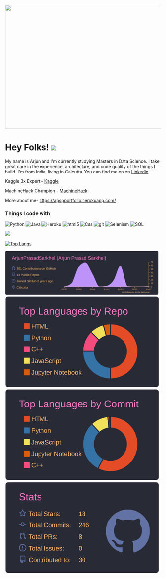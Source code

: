 
<img src="https://user-images.githubusercontent.com/49405291/134882927-dd1d4f93-c92f-4777-90ea-d89f9744f4ee.gif" height ="400px" width="1200px">

# Hey Folks! <img src="https://raw.githubusercontent.com/MartinHeinz/MartinHeinz/master/wave.gif" width="30px">
My name is Arjun and I'm currently studying Masters in Data Science. I take great care in the experience, architecture, and code quality of the things I build. I'm from India, living in Calcutta. You can find me on on [Linkedin](https://www.linkedin.com/in/arjun-prasad-sarkhel-99b80896/).

Kaggle 3x Expert - [Kaggle](https://www.kaggle.com/arjunprasadsarkhel) 

MachineHack Champion - [MachineHack](https://machinehack.com/user/profile/ui/612351d7e56c8032b78c5dc1)

More about me- https://apspportfolio.herokuapp.com/

<h3>Things I code with</h3>
<p>
  
  <img alt="Python" src="https://img.shields.io/badge/Python-14354C?style=flat-square&logo=python&logoColor=white" />
  <img alt="Java" src="https://img.shields.io/badge/Java-ED8B00?style=flat-square&logo=java&logoColor=white" />
  <img alt="Heroku" src="https://img.shields.io/badge/-Heroku-430098?style=flat-square&logo=heroku&logoColor=white" />
  <img alt="html5" src="https://img.shields.io/badge/-HTML5-E34F26?style=flat-square&logo=html5&logoColor=white" />
  <img alt="Css" src="https://img.shields.io/badge/CSS-239120?&style=for-square&logo=css3&logoColor=white" />
  <img alt="git" src="https://img.shields.io/badge/-Git-CB3837?style=flat-square&logo=git&logoColor=white" />
  <img alt="Selenium" src="https://img.shields.io/badge/-Selenium-green?style=flat-square&logo=Selenium&logoColor=white" />
  <img alt="SQL" src="https://img.shields.io/badge/MySQL-00000F?style=flat-square&logo=mysql&logoColor=white" />
  
</p>

<!---![Anurag's github stats](https://github-readme-stats.vercel.app/api?username=ArjunPrasadSarkhel&show_icons=true&theme=gruvbox)-->

![](https://komarev.com/ghpvc/?username=ArjunPrasadSarkhel&color=blueviolet&style=plastic&label=You+are+one+of+this+:D+Views=)

[![Top Langs](https://github-readme-stats.vercel.app/api/top-langs/?username=ArjunPrasadSarkhel&layout=compact)](https://github.com/anuraghazra/github-readme-stats)

[![](./profile-summary-card-output/dracula/0-profile-details.svg)](https://github.com/ArjunPrasadSarkhel/github-profile-summary-cards)
[![](./profile-summary-card-output/dracula/1-repos-per-language.svg)](https://github.com/ArjunPrasadSarkhel/github-profile-summary-cards)
[![](./profile-summary-card-output/dracula/2-most-commit-language.svg)](https://github.com/ArjunPrasadSarkhel/github-profile-summary-cards)
[![](./profile-summary-card-output/dracula/3-stats.svg)](https://github.com/ArjunPrasadSarkhel/github-profile-summary-cards)



